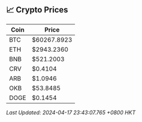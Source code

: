 ## 📈 Crypto Prices

| Coin | Price |
| ---- | ----- |
| BTC | $60267.8923 |
| ETH | $2943.2360 |
| BNB | $521.2003 |
| CRV | $0.4104 |
| ARB | $1.0946 |
| OKB | $53.8485 |
| DOGE | $0.1454 |

_Last Updated: 2024-04-17 23:43:07.765 +0800 HKT_
